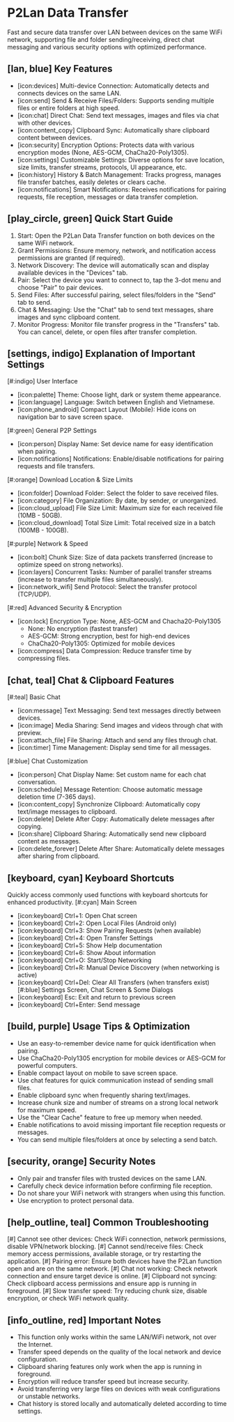 # P2Lan Data Transfer
Fast and secure data transfer over LAN between devices on the same WiFi network, supporting file and folder sending/receiving, direct chat messaging and various security options with optimized performance.

## [lan, blue] Key Features
- [icon:devices] Multi-device Connection: Automatically detects and connects devices on the same LAN.
- [icon:send] Send & Receive Files/Folders: Supports sending multiple files or entire folders at high speed.
- [icon:chat] Direct Chat: Send text messages, images and files via chat with other devices.
- [icon:content_copy] Clipboard Sync: Automatically share clipboard content between devices.
- [icon:security] Encryption Options: Protects data with various encryption modes (None, AES-GCM, ChaCha20-Poly1305).
- [icon:settings] Customizable Settings: Diverse options for save location, size limits, transfer streams, protocols, UI appearance, etc.
- [icon:history] History & Batch Management: Tracks progress, manages file transfer batches, easily deletes or clears cache.
- [icon:notifications] Smart Notifications: Receives notifications for pairing requests, file reception, messages or data transfer completion.

## [play_circle, green] Quick Start Guide
1. Start: Open the P2Lan Data Transfer function on both devices on the same WiFi network.
2. Grant Permissions: Ensure memory, network, and notification access permissions are granted (if required).
3. Network Discovery: The device will automatically scan and display available devices in the "Devices" tab.
4. Pair: Select the device you want to connect to, tap the 3-dot menu and choose "Pair" to pair devices.
5. Send Files: After successful pairing, select files/folders in the "Send" tab to send.
6. Chat & Messaging: Use the "Chat" tab to send text messages, share images and sync clipboard content.
7. Monitor Progress: Monitor file transfer progress in the "Transfers" tab. You can cancel, delete, or open files after transfer completion.

## [settings, indigo] Explanation of Important Settings

[#:indigo] User Interface
- [icon:palette] Theme: Choose light, dark or system theme appearance.
- [icon:language] Language: Switch between English and Vietnamese.
- [icon:phone_android] Compact Layout (Mobile): Hide icons on navigation bar to save screen space.

[#:green] General P2P Settings
- [icon:person] Display Name: Set device name for easy identification when pairing.
- [icon:notifications] Notifications: Enable/disable notifications for pairing requests and file transfers.

[#:orange] Download Location & Size Limits
- [icon:folder] Download Folder: Select the folder to save received files.
- [icon:category] File Organization: By date, by sender, or unorganized.
- [icon:cloud_upload] File Size Limit: Maximum size for each received file (10MB - 50GB).
- [icon:cloud_download] Total Size Limit: Total received size in a batch (100MB - 100GB).

[#:purple] Network & Speed
- [icon:bolt] Chunk Size: Size of data packets transferred (increase to optimize speed on strong networks).
- [icon:layers] Concurrent Tasks: Number of parallel transfer streams (increase to transfer multiple files simultaneously).
- [icon:network_wifi] Send Protocol: Select the transfer protocol (TCP/UDP).

[#:red] Advanced Security & Encryption
- [icon:lock] Encryption Type: None, AES-GCM and Chacha20-Poly1305
  - None: No encryption (fastest transfer)
  - AES-GCM: Strong encryption, best for high-end devices
  - ChaCha20-Poly1305: Optimized for mobile devices
- [icon:compress] Data Compression: Reduce transfer time by compressing files.

## [chat, teal] Chat & Clipboard Features

[#:teal] Basic Chat
- [icon:message] Text Messaging: Send text messages directly between devices.
- [icon:image] Media Sharing: Send images and videos through chat with preview.
- [icon:attach_file] File Sharing: Attach and send any files through chat.
- [icon:timer] Time Management: Display send time for all messages.

[#:blue] Chat Customization
- [icon:person] Chat Display Name: Set custom name for each chat conversation.
- [icon:schedule] Message Retention: Choose automatic message deletion time (7-365 days).
- [icon:content_copy] Synchronize Clipboard: Automatically copy text/image messages to clipboard.
- [icon:delete] Delete After Copy: Automatically delete messages after copying.
- [icon:share] Clipboard Sharing: Automatically send new clipboard content as messages.
- [icon:delete_forever] Delete After Share: Automatically delete messages after sharing from clipboard.

## [keyboard, cyan] Keyboard Shortcuts
Quickly access commonly used functions with keyboard shortcuts for enhanced productivity.
[#:cyan] Main Screen
- [icon:keyboard] Ctrl+1: Open Chat screen
- [icon:keyboard] Ctrl+2: Open Local Files (Android only)
- [icon:keyboard] Ctrl+3: Show Pairing Requests (when available)
- [icon:keyboard] Ctrl+4: Open Transfer Settings
- [icon:keyboard] Ctrl+5: Show Help documentation
- [icon:keyboard] Ctrl+6: Show About information
- [icon:keyboard] Ctrl+O: Start/Stop Networking
- [icon:keyboard] Ctrl+R: Manual Device Discovery (when networking is active)
- [icon:keyboard] Ctrl+Del: Clear All Transfers (when transfers exist)
[#:blue] Settings Screen, Chat Screen & Some Dialogs
- [icon:keyboard] Esc: Exit and return to previous screen
- [icon:keyboard] Ctrl+Enter: Send message

## [build, purple] Usage Tips & Optimization
- Use an easy-to-remember device name for quick identification when pairing.
- Use ChaCha20-Poly1305 encryption for mobile devices or AES-GCM for powerful computers.
- Enable compact layout on mobile to save screen space.
- Use chat features for quick communication instead of sending small files.
- Enable clipboard sync when frequently sharing text/images.
- Increase chunk size and number of streams on a strong local network for maximum speed.
- Use the "Clear Cache" feature to free up memory when needed.
- Enable notifications to avoid missing important file reception requests or messages.
- You can send multiple files/folders at once by selecting a send batch.

## [security, orange] Security Notes
- Only pair and transfer files with trusted devices on the same LAN.
- Carefully check device information before confirming file reception.
- Do not share your WiFi network with strangers when using this function.
- Use encryption to protect personal data.

## [help_outline, teal] Common Troubleshooting
[#] Cannot see other devices: Check WiFi connection, network permissions, disable VPN/network blocking.
[#] Cannot send/receive files: Check memory access permissions, available storage, or try restarting the application.
[#] Pairing error: Ensure both devices have the P2Lan function open and are on the same network.
[#] Chat not working: Check network connection and ensure target device is online.
[#] Clipboard not syncing: Check clipboard access permissions and ensure app is running in foreground.
[#] Slow transfer speed: Try reducing chunk size, disable encryption, or check WiFi network quality.

## [info_outline, red] Important Notes
- This function only works within the same LAN/WiFi network, not over the Internet.
- Transfer speed depends on the quality of the local network and device configuration.
- Clipboard sharing features only work when the app is running in foreground.
- Encryption will reduce transfer speed but increase security.
- Avoid transferring very large files on devices with weak configurations or unstable networks.
- Chat history is stored locally and automatically deleted according to time settings.
